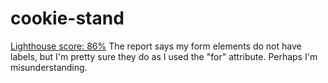 # cookie-stand

[Lighthouse score: 86%](./lighthouse280923.png)
The report says my form elements do not have labels, but I'm pretty sure they do as I used the "for" attribute. Perhaps I'm misunderstanding.
